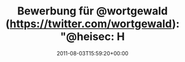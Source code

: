 ---
retweeted: false
source: <a href="http://twitter.com/download/android" rel="nofollow">Twitter for Android</a>
entities:
  hashtags: []
  symbols: []
  user_mentions:
  - name: Wortgewald
    screen_name: wortgewald
    indices:
    - '14'
    - '25'
    id_str: '247297796'
    id: '247297796'
  - name: heise Security
    screen_name: heisec
    indices:
    - '28'
    - '35'
    id_str: '15901817'
    id: '15901817'
  urls:
  - url: http://t.co/fIfSb7F
    expanded_url: http://heise.de/-1285780/ftw
    display_url: heise.de/-1285780/ftw
    indices:
    - '89'
    - '108'
display_text_range:
- '0'
- '109'
favorite_count: '0'
id_str: '98785028389085184'
truncated: false
retweet_count: '0'
id: '98785028389085184'
possibly_sensitive: false
created_at: Wed Aug 03 15:59:20 +0000 2011
favorited: false
full_text: 'Bewerbung für [@wortgewald](https://twitter.com/wortgewald): "@heisec:
  Hintergrund: Tatort Internet: Nach uns die SYN-Flut "'
lang: de
quote_url: http://heise.de/-1285780/ftw
tags:
- pesos/twitter
date: '2011-08-03T15:59:20+00:00'
src: https://twitter.com/bascht/status/98785028389085184
original_url: https://twitter.com/bascht/status/98785028389085184
type: twitter_tweet
text: 'Bewerbung für [@wortgewald](https://twitter.com/wortgewald): "@heisec: Hintergrund:
  Tatort Internet: Nach uns die SYN-Flut "'
title: 'Bewerbung für @wortgewald (https://twitter.com/wortgewald): "@heisec: H'

---